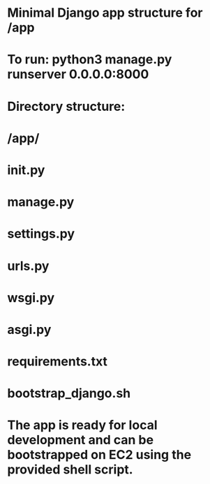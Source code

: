 # Minimal Django app structure for /app
# To run: python3 manage.py runserver 0.0.0.0:8000

# Directory structure:
# /app/
#   __init__.py
#   manage.py
#   settings.py
#   urls.py
#   wsgi.py
#   asgi.py
#   requirements.txt
#   bootstrap_django.sh

# The app is ready for local development and can be bootstrapped on EC2 using the provided shell script.
